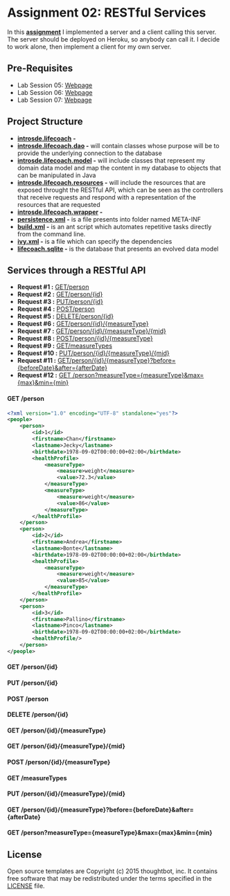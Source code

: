 # Assignment 02: RESTful Services

In this **[assignment](https://sites.google.com/a/unitn.it/introsde_2015-16/lab-sessions/assignments/assignment-2)** I implemented a server and a client calling this server. The server should be deployed on Heroku, so anybody can call it. I decide to work alone, then implement a client for my own server.


## Pre-Requisites
* Lab Session 05: [Webpage](https://sites.google.com/a/unitn.it/introsde_2015-16/lab-sessions/lab-session-5 "Permalink to LAB05: The REST architectural style & RESTful web services (1)")
* Lab Session 06: [Webpage](https://sites.google.com/a/unitn.it/introsde_2015-16/lab-sessions/lab-session-6 "Permalink to LAB06: CRUD RESTful Services (2)")
* Lab Session 07: [Webpage](https://sites.google.com/a/unitn.it/introsde_2015-16/lab-sessions/lab-session-7 "Permalink to LAB07: Reading and writing from Databases & JPA (Java Persistence API)")


## Project Structure
* **[introsde.lifecoach](https://github.com/yuly-sanchez/introsde-2015-assignment-2/tree/master/src/introsde/lifecoach) -** 
* **[introsde.lifecoach.dao](https://github.com/yuly-sanchez/introsde-2015-assignment-2/tree/master/src/introsde/lifecoach/dao) -** will contain classes whose purpose will be to provide the underlying connection to the database
* **[introsde.lifecoach.model](https://github.com/yuly-sanchez/introsde-2015-assignment-2/tree/master/src/introsde/lifecoach/model) -** will include classes that represent my domain data model and map the content in my database to objects that can be manipulated in Java
* **[introsde.lifecoach.resources](https://github.com/yuly-sanchez/introsde-2015-assignment-2/tree/master/src/introsde/lifecoach/resources) -** will include the resources that are exposed throught the RESTful API, which can be seen as the controllers that receive requests and respond with a representation of the resources that are requested
* **[introsde.lifecoach.wrapper](https://github.com/yuly-sanchez/introsde-2015-assignment-2/tree/master/src/introsde/lifecoach/wrapper) -**
* **[persistence.xml](https://github.com/yuly-sanchez/introsde-2015-assignment-2/blob/master/WebContent/META-INF/persistence.xml) -** is a file presents into folder named META-INF  
* **[build.xml](https://github.com/yuly-sanchez/introsde-2015-assignment-2/blob/master/build.xml) -** is an ant script which automates repetitive tasks directly from the command line.
* **[ivy.xml](https://github.com/yuly-sanchez/introsde-2015-assignment-2/blob/master/ivy.xml) -** is a file which can specify the dependencies 
* **[lifecoach.sqlite](https://github.com/yuly-sanchez/introsde-2015-assignment-2) -** is the database that presents an evolved data model


## Services through a RESTful API
* **Request #1 :** [GET/person](#get-person)
* **Request #2 :** [GET/person/{id}](#get-personid) 
* **Request #3 :** [PUT/person/{id}](#put-personid)
* **Request #4 :** [POST/person](#post-person)
* **Request #5 :** [DELETE/person/{id}](#delete-personid) 
* **Request #6 :** [GET/person/{id}/{measureType}](#get-personidmeasureType)
* **Request #7 :** [GET/person/{id}/{measureType}/{mid}](#get-personidmeasureTypemid)
* **Request #8 :** [POST/person/{id}/{measureType}](#post-personidmeasureType)
* **Request #9 :** [GET/measureTypes](#get-measureTypes)
* **Request #10 :** [PUT/person/{id}/{measureType}/{mid}](#put-personidmeasureTypemid)
* **Request #11 :** [GET/person/{id}/{measureType}?before={beforeDate}&after={afterDate}](#get-personidmeasureTypebeforebeforeDateafterafterDate)
* **Request #12 :** [GET /person?measureType={measureType}&max={max}&min={min}](#get-personmeasureTypemeasureTypemaxmaxminmin)

#### GET /person
```xml
<?xml version="1.0" encoding="UTF-8" standalone="yes"?>
<people>
    <person>
        <id>1</id>
        <firstname>Chan</firstname>
        <lastname>Jecky</lastname>
        <birthdate>1978-09-02T00:00:00+02:00</birthdate>
        <healthProfile>
            <measureType>
                <measure>weight</measure>
                <value>72.3</value>
            </measureType>
            <measureType>
                <measure>weight</measure>
                <value>86</value>
            </measureType>
        </healthProfile>
    </person>
    <person>
        <id>2</id>
        <firstname>Andrea</firstname>
        <lastname>Bonte</lastname>
        <birthdate>1978-09-02T00:00:00+02:00</birthdate>
        <healthProfile>
            <measureType>
                <measure>weight</measure>
                <value>85</value>
            </measureType>
        </healthProfile>
    </person>
    <person>
        <id>3</id>
        <firstname>Pallino</firstname>
        <lastname>Pinco</lastname>
        <birthdate>1978-09-02T00:00:00+02:00</birthdate>
        <healthProfile/>
    </person>
</people>
```
#### GET /person/{id}

#### PUT /person/{id}

#### POST /person

#### DELETE /person/{id}

#### GET /person/{id}/{measureType}

#### GET /person/{id}/{measureType}/{mid}

#### POST /person/{id}/{measureType}

#### GET /measureTypes

#### PUT /person/{id}/{measureType}/{mid}

#### GET /person/{id}/{measureType}?before={beforeDate}&after={afterDate}

#### GET /person?measureType={measureType}&max={max}&min={min}

## License

Open source templates are Copyright (c) 2015 thoughtbot, inc.
It contains free software that may be redistributed
under the terms specified in the [LICENSE] file.

[LICENSE]: /LICENSE









 